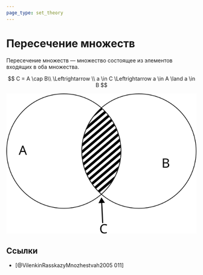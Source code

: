 ```yaml
---
page_type: set_theory
---
```


# Пересечение множеств

Пересечение множеств — множество состоящее из элементов входящих в оба множества.

$$
C = A \cap B\\
\Leftrightarrow \\
a \in C \Leftrightarrow a \in A \land a \in B
$$

![](images/set_intersection01.svg)


## Ссылки

* [@VilenkinRasskazyMnozhestvah2005 011]
